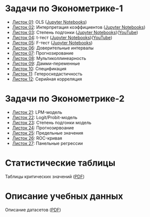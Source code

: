 # Задачи по Эконометрике-1

- [Листок 01](https://nbviewer.org/github/artamonoff/Econometrica/blob/master/Задачи/List01-OLS.html): OLS ([Jupyter Notebooks](https://github.com/artamonoff/Econometrica/tree/master/python-notebooks/List01))
- [Листок 02](https://nbviewer.org/github/artamonoff/Econometrica/blob/master/Задачи/List02-Coefs.html): Интерпретация коэффициентов ([Jupyter Notebooks](https://github.com/artamonoff/Econometrica/tree/master/python-notebooks/List02))
- [Листок 03](https://nbviewer.org/github/artamonoff/Econometrica/blob/master/Задачи/List03-Goodness-of-Fit.html): Степень подгонки ([Jupyter Notebooks](https://github.com/artamonoff/Econometrica/tree/master/python-notebooks/List03))([YouTube](https://youtu.be/GCCkKcmUPrE))
- [Листок 04](https://nbviewer.org/github/artamonoff/Econometrica/blob/master/Задачи/List04-t-test.html): t-тест ([Jupyter Notebooks](https://github.com/artamonoff/Econometrica/tree/master/python-notebooks/List04))([YouTube](https://youtu.be/7bmMAxXrOTk))
- [Листок 05](https://nbviewer.org/github/artamonoff/Econometrica/blob/master/Задачи/List05-F-test.html): F-тест ([Jupyter Notebooks](https://github.com/artamonoff/Econometrica/tree/master/python-notebooks/List05)) 
- [Листок 06](https://nbviewer.org/github/artamonoff/Econometrica/blob/master/Задачи/List06-ConfIntervals.html): Доверительные интервалы
- [Листок 07](https://nbviewer.org/github/artamonoff/Econometrica/blob/master/Задачи/List07-Prediction.html): Прогнозирование
- [Листок 08](https://nbviewer.org/github/artamonoff/Econometrica/blob/master/Задачи/List08-Multicollinearity.html): Мультиколлинеарность
- [Листок 09](https://nbviewer.org/github/artamonoff/Econometrica/blob/master/Задачи/List09-Dummies.html): Дамми-переменные
- [Листок 10](https://nbviewer.org/github/artamonoff/Econometrica/blob/master/Задачи/List10-Specification.html): Спецификация
- [Листок 11](https://nbviewer.org/github/artamonoff/Econometrica/blob/master/Задачи/List11-Heteroskedasticity.html): Гетероскедастичность
- [Листок 12](https://nbviewer.org/github/artamonoff/Econometrica/blob/master/Задачи/List12-Autocorrelation.html): Серийная корреляция

# Задачи по Эконометрике-2

- [Листок 21](https://nbviewer.org/github/artamonoff/Econometrica/blob/master/Задачи2/List21-LPM.html): LPM-модель
- [Листок 22](https://nbviewer.org/github/artamonoff/Econometrica/blob/master/Задачи2/List22-LogitProbit.html): Logit/Probit-модель
- [Листок 23](https://nbviewer.org/github/artamonoff/Econometrica/blob/master/Задачи2/List23-Goodness-Of-Fit.html): Степень подгонки модель
- [Листок 24](https://nbviewer.org/github/artamonoff/Econometrica/blob/master/Задачи2/List24-Prediction.html): Прогнозирвоание
- [Листок 25](https://nbviewer.org/github/artamonoff/Econometrica/blob/master/Задачи2/List25-MarginalValues.html): Предельные значения
- [Листок 26](https://nbviewer.org/github/artamonoff/Econometrica/blob/master/Задачи2/List26-ROC.html): ROC-кривая
- [Листок 27](https://nbviewer.org/github/artamonoff/Econometrica/blob/master/Задачи2/List27-Panels.html): Панельные регрессии

# Статистические таблицы

Таблицы критических значений ([PDF](https://github.com/artamonoff/Econometrica/blob/master/Stat%20Tables/CriticalValues.pdf))

# Описание учебных данных

Описание датасетов ([PDF](https://github.com/artamonoff/Econometrica/blob/master/data-description/Datasets.pdf))
